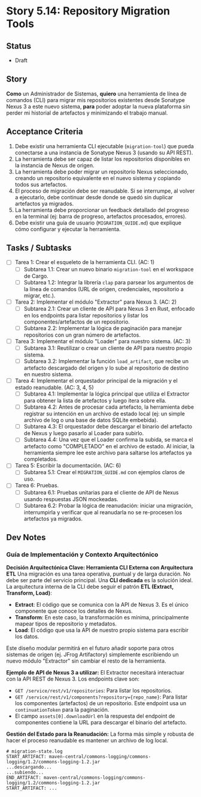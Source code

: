 # Story 5.14: Repository Migration Tools

## Status
- Draft

## Story
**Como** un Administrador de Sistemas,
**quiero** una herramienta de línea de comandos (CLI) para migrar mis repositorios existentes desde Sonatype Nexus 3 a este nuevo sistema,
**para** poder adoptar la nueva plataforma sin perder mi historial de artefactos y minimizando el trabajo manual.

## Acceptance Criteria
1.  Debe existir una herramienta CLI ejecutable (`migration-tool`) que pueda conectarse a una instancia de Sonatype Nexus 3 (usando su API REST).
2.  La herramienta debe ser capaz de listar los repositorios disponibles en la instancia de Nexus de origen.
3.  La herramienta debe poder migrar un repositorio Nexus seleccionado, creando un repositorio equivalente en el nuevo sistema y copiando todos sus artefactos.
4.  El proceso de migración debe ser reanudable. Si se interrumpe, al volver a ejecutarlo, debe continuar desde donde se quedó sin duplicar artefactos ya migrados.
5.  La herramienta debe proporcionar un feedback detallado del progreso en la terminal (ej: barra de progreso, artefactos procesados, errores).
6.  Debe existir una guía de usuario (`MIGRATION_GUIDE.md`) que explique cómo configurar y ejecutar la herramienta.

## Tasks / Subtasks
- [ ] Tarea 1: Crear el esqueleto de la herramienta CLI. (AC: 1)
    - [ ] Subtarea 1.1: Crear un nuevo binario `migration-tool` en el workspace de Cargo.
    - [ ] Subtarea 1.2: Integrar la librería `clap` para parsear los argumentos de la línea de comandos (URL de origen, credenciales, repositorio a migrar, etc.).
- [ ] Tarea 2: Implementar el módulo "Extractor" para Nexus 3. (AC: 2)
    - [ ] Subtarea 2.1: Crear un cliente de API para Nexus 3 en Rust, enfocado en los endpoints para listar repositorios y listar los componentes/artefactos de un repositorio.
    - [ ] Subtarea 2.2: Implementar la lógica de paginación para manejar repositorios con un gran número de artefactos.
- [ ] Tarea 3: Implementar el módulo "Loader" para nuestro sistema. (AC: 3)
    - [ ] Subtarea 3.1: Reutilizar o crear un cliente de API para nuestro propio sistema.
    - [ ] Subtarea 3.2: Implementar la función `load_artifact`, que recibe un artefacto descargado del origen y lo sube al repositorio de destino en nuestro sistema.
- [ ] Tarea 4: Implementar el orquestador principal de la migración y el estado reanudable. (AC: 3, 4, 5)
    - [ ] Subtarea 4.1: Implementar la lógica principal que utiliza el Extractor para obtener la lista de artefactos y luego itera sobre ella.
    - [ ] Subtarea 4.2: Antes de procesar cada artefacto, la herramienta debe registrar su intención en un archivo de estado local (ej: un simple archivo de log o una base de datos SQLite embebida).
    - [ ] Subtarea 4.3: El orquestador debe descargar el binario del artefacto de Nexus y luego pasarlo al Loader para subirlo.
    - [ ] Subtarea 4.4: Una vez que el Loader confirma la subida, se marca el artefacto como "COMPLETADO" en el archivo de estado. Al iniciar, la herramienta siempre lee este archivo para saltarse los artefactos ya completados.
- [ ] Tarea 5: Escribir la documentación. (AC: 6)
    - [ ] Subtarea 5.1: Crear el `MIGRATION_GUIDE.md` con ejemplos claros de uso.
- [ ] Tarea 6: Pruebas.
    - [ ] Subtarea 6.1: Pruebas unitarias para el cliente de API de Nexus usando respuestas JSON mockeadas.
    - [ ] Subtarea 6.2: Probar la lógica de reanudación: iniciar una migración, interrumpirla y verificar que al reanudarla no se re-procesen los artefactos ya migrados.

## Dev Notes

### Guía de Implementación y Contexto Arquitectónico

**Decisión Arquitectónica Clave: Herramienta CLI Externa con Arquitectura ETL**
Una migración es una tarea operativa, puntual y de larga duración. No debe ser parte del servicio principal. Una **CLI dedicada** es la solución ideal. La arquitectura interna de la CLI debe seguir el patrón **ETL (Extract, Transform, Load)**:
-   **Extract**: El código que se comunica con la API de Nexus 3. Es el único componente que conoce los detalles de Nexus.
-   **Transform**: En este caso, la transformación es mínima, principalmente mapear tipos de repositorio y metadatos.
-   **Load**: El código que usa la API de nuestro propio sistema para escribir los datos.

Este diseño modular permitirá en el futuro añadir soporte para otros sistemas de origen (ej. JFrog Artifactory) simplemente escribiendo un nuevo módulo "Extractor" sin cambiar el resto de la herramienta.

**Ejemplo de API de Nexus 3 a utilizar:**
El Extractor necesitará interactuar con la API REST de Nexus 3. Los endpoints clave son:
-   `GET /service/rest/v1/repositories`: Para listar los repositorios.
-   `GET /service/rest/v1/components?repository={repo_name}`: Para listar los componentes (artefactos) de un repositorio. Este endpoint usa un `continuationToken` para la paginación.
-   El campo `assets[0].downloadUrl` en la respuesta del endpoint de componentes contiene la URL para descargar el binario del artefacto.

**Gestión del Estado para la Reanudación:**
La forma más simple y robusta de hacer el proceso reanudable es mantener un archivo de log local.
```text
# migration-state.log
START_ARTIFACT: maven-central/commons-logging/commons-logging/1.2/commons-logging-1.2.jar
...descargando...
...subiendo...
END_ARTIFACT: maven-central/commons-logging/commons-logging/1.2/commons-logging-1.2.jar
START_ARTIFACT: ...
